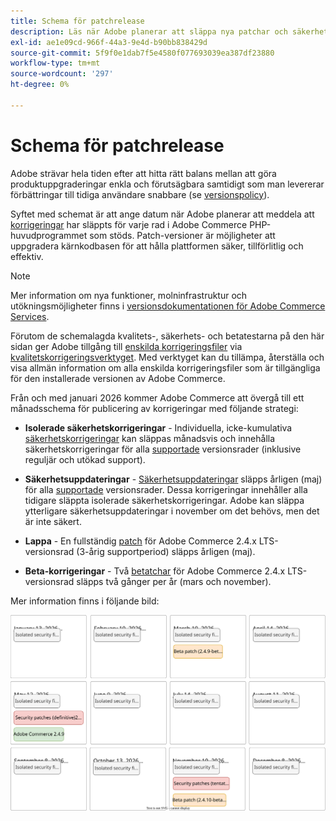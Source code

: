 ```yaml
---
title: Schema för patchrelease
description: Läs när Adobe planerar att släppa nya patchar och säkerhetskorrigeringar för Adobe Commerce.
exl-id: ae1e09cd-966f-44a3-9e4d-b90bb838429d
source-git-commit: 5f9f0e1dab7f5e4580f077693039ea387df23880
workflow-type: tm+mt
source-wordcount: '297'
ht-degree: 0%

---
```



# Schema för patchrelease

Adobe strävar hela tiden efter att hitta rätt balans mellan att göra produktuppgraderingar enkla och förutsägbara samtidigt som man levererar förbättringar till tidiga användare snabbare (se [versionspolicy](versioning-policy.md)).

Syftet med schemat är att ange datum när Adobe planerar att meddela att [korrigeringar](versioning-policy.md#patch-release) har släppts för varje rad i Adobe Commerce PHP-huvudprogrammet som stöds. Patch-versioner är möjligheter att uppgradera kärnkodbasen för att hålla plattformen säker, tillförlitlig och effektiv.

>[!NOTE]
>
>Mer information om nya funktioner, molninfrastruktur och utökningsmöjligheter finns i [versionsdokumentationen för Adobe Commerce Services](https://experienceleague.adobe.com/en/docs/commerce/user-guides/release-information/release-notes-all).

Förutom de schemalagda kvalitets-, säkerhets- och betatestarna på den här sidan ger Adobe tillgång till [enskilda korrigeringsfiler](versioning-policy.md#individual-patch) via [kvalitetskorrigeringsverktyget](../tools/quality-patches-tool/usage.md). Med verktyget kan du tillämpa, återställa och visa allmän information om alla enskilda korrigeringsfiler som är tillgängliga för den installerade versionen av Adobe Commerce.

Från och med januari 2026 kommer Adobe Commerce att övergå till ett månadsschema för publicering av korrigeringar med följande strategi:

- **Isolerade säkerhetskorrigeringar** - Individuella, icke-kumulativa [säkerhetskorrigeringar](versioning-policy.md#isolated-patch) kan släppas månadsvis och innehålla säkerhetskorrigeringar för alla [supportade](lifecycle-policy.md) versionsrader (inklusive reguljär och utökad support).

- **Säkerhetsuppdateringar** - [Säkerhetsuppdateringar](versioning-policy.md#security-patch-release) släpps årligen (maj) för alla [supportade](lifecycle-policy.md) versionsrader. Dessa korrigeringar innehåller alla tidigare släppta isolerade säkerhetskorrigeringar. Adobe kan släppa ytterligare säkerhetsuppdateringar i november om det behövs, men det är inte säkert.

- **Lappa** - En fullständig [patch](versioning-policy.md#patch-release) för Adobe Commerce 2.4.x LTS-versionsrad (3-årig supportperiod) släpps årligen (maj).

- **Beta-korrigeringar** - Två [betatchar](versioning-policy.md#beta-patch-release) för Adobe Commerce 2.4.x LTS-versionsrad släpps två gånger per år (mars och november).

Mer information finns i följande bild:

![Versionskalender för Adobe Commerce 2026](../assets/release/release-calendar.drawio.svg)
